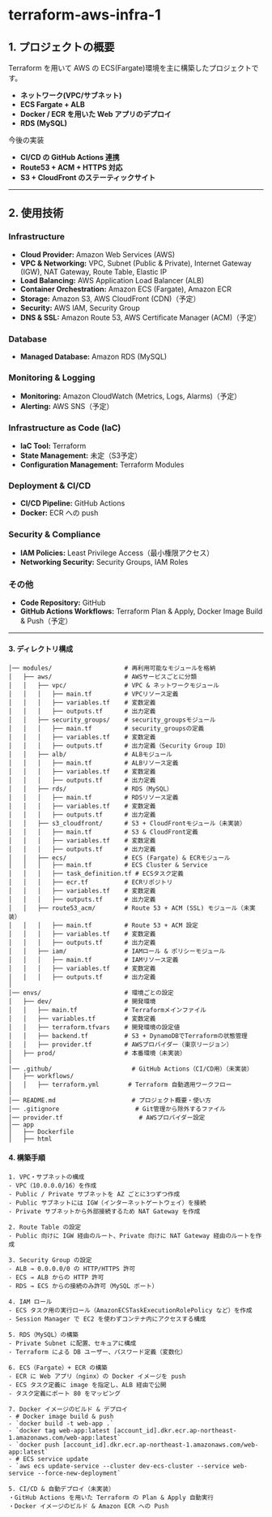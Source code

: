 # terraform-aws-infra-1

## **1. プロジェクトの概要**
Terraform を用いて AWS の ECS(Fargate)環境を主に構築したプロジェクトです。
- **ネットワーク(VPC/サブネット)**
- **ECS Fargate + ALB**
- **Docker / ECR を用いた Web アプリのデプロイ**
- **RDS (MySQL)**

今後の実装
- **CI/CD の GitHub Actions 連携**
- **Route53 + ACM + HTTPS 対応**
- **S3 + CloudFront のステーティックサイト**

---

## **2. 使用技術**

### **Infrastructure**
- **Cloud Provider:** Amazon Web Services (AWS)
- **VPC & Networking:** VPC, Subnet (Public & Private), Internet Gateway (IGW), NAT Gateway, Route Table, Elastic IP
- **Load Balancing:** AWS Application Load Balancer (ALB)
- **Container Orchestration:** Amazon ECS (Fargate), Amazon ECR
- **Storage:** Amazon S3, AWS CloudFront (CDN)（予定）
- **Security:** AWS IAM, Security Group
- **DNS & SSL:** Amazon Route 53, AWS Certificate Manager (ACM)（予定）

### **Database**
- **Managed Database:** Amazon RDS (MySQL)

### **Monitoring & Logging**
- **Monitoring:** Amazon CloudWatch (Metrics, Logs, Alarms)（予定）
- **Alerting:** AWS SNS（予定）

### **Infrastructure as Code (IaC)**
- **IaC Tool:** Terraform
- **State Management:** 未定（S3予定）
- **Configuration Management:** Terraform Modules

### **Deployment & CI/CD**
- **CI/CD Pipeline:** GitHub Actions
- **Docker:** ECR への push

### **Security & Compliance**
- **IAM Policies:** Least Privilege Access（最小権限アクセス）
- **Networking Security:** Security Groups, IAM Roles

### **その他**
- **Code Repository:** GitHub
- **GitHub Actions Workflows:** Terraform Plan & Apply, Docker Image Build & Push（予定）

---

#### 3. ディレクトリ構成
```plaintext
│── modules/                    # 再利用可能なモジュールを格納
│   ├── aws/                    # AWSサービスごとに分類
│   │   ├── vpc/                # VPC & ネットワークモジュール
│   │   │   ├── main.tf         # VPCリソース定義
│   │   │   ├── variables.tf    # 変数定義
│   │   │   ├── outputs.tf      # 出力定義
│   │   ├── security_groups/    # security_groupsモジュール
│   │   │   ├── main.tf         # security_groupsの定義
│   │   │   ├── variables.tf    # 変数定義
│   │   │   ├── outputs.tf      # 出力定義（Security Group ID）
│   │   ├── alb/                # ALBモジュール
│   │   │   ├── main.tf         # ALBリソース定義
│   │   │   ├── variables.tf    # 変数定義
│   │   │   ├── outputs.tf      # 出力定義
│   │   ├── rds/                # RDS（MySQL）
│   │   │   ├── main.tf         # RDSリソース定義
│   │   │   ├── variables.tf    # 変数定義
│   │   │   ├── outputs.tf      # 出力定義
│   │   ├── s3_cloudfront/      # S3 + CloudFrontモジュール（未実装）
│   │   │   ├── main.tf         # S3 & CloudFront定義
│   │   │   ├── variables.tf    # 変数定義
│   │   │   ├── outputs.tf      # 出力定義
│   │   ├── ecs/                # ECS (Fargate) & ECRモジュール
│   │   │   ├── main.tf         # ECS Cluster & Service
│   │   │   ├── task_definition.tf # ECSタスク定義
│   │   │   ├── ecr.tf          # ECRリポジトリ
│   │   │   ├── variables.tf    # 変数定義
│   │   │   ├── outputs.tf      # 出力定義
│   │   ├── route53_acm/        # Route 53 + ACM (SSL) モジュール（未実装）
│   │   │   ├── main.tf         # Route 53 + ACM 設定
│   │   │   ├── variables.tf    # 変数定義
│   │   │   ├── outputs.tf      # 出力定義
│   │   ├── iam/                # IAMロール & ポリシーモジュール
│   │   │   ├── main.tf         # IAMリソース定義
│   │   │   ├── variables.tf    # 変数定義
│   │   │   ├── outputs.tf      # 出力定義
│
│── envs/                       # 環境ごとの設定
│   ├── dev/                    # 開発環境
│   │   ├── main.tf             # Terraformメインファイル
│   │   ├── variables.tf        # 変数定義
│   │   ├── terraform.tfvars    # 開発環境の設定値
│   │   ├── backend.tf          # S3 + DynamoDBでTerraformの状態管理
│   │   ├── provider.tf         # AWSプロバイダー（東京リージョン）
│   ├── prod/                   # 本番環境（未実装）
│
│── .github/                      # GitHub Actions（CI/CD用）（未実装）
│   ├── workflows/
│   │   ├── terraform.yml        # Terraform 自動適用ワークフロー
│
│── README.md                     # プロジェクト概要・使い方
│── .gitignore                     # Git管理から除外するファイル
│── provider.tf                     # AWSプロバイダー設定
│── app
│   ├── Dockerfile
│   ├── html
```

#### 4. 構築手順
```plaintext
1. VPC・サブネットの構成
- VPC（10.0.0.0/16）を作成
- Public / Private サブネットを AZ ごとに3つずつ作成
- Public サブネットには IGW（インターネットゲートウェイ）を接続
- Private サブネットから外部接続するため NAT Gateway を作成

2. Route Table の設定
- Public 向けに IGW 経由のルート、Private 向けに NAT Gateway 経由のルートを作成

3. Security Group の設定
- ALB → 0.0.0.0/0 の HTTP/HTTPS 許可
- ECS → ALB からの HTTP 許可
- RDS → ECS からの接続のみ許可（MySQL ポート）

4. IAM ロール
- ECS タスク用の実行ロール（AmazonECSTaskExecutionRolePolicy など）を作成
- Session Manager で EC2 を使わずコンテナ内にアクセスする構成

5. RDS（MySQL）の構築
- Private Subnet に配置、セキュアに構成
- Terraform による DB ユーザー、パスワード定義（変数化）

6. ECS（Fargate）+ ECR の構築
- ECR に Web アプリ（nginx）の Docker イメージを push
- ECS タスク定義に image を指定し、ALB 経由で公開
- タスク定義にポート 80 をマッピング

7. Docker イメージのビルド & デプロイ
- # Docker image build & push
- `docker build -t web-app .`
- `docker tag web-app:latest [account_id].dkr.ecr.ap-northeast-1.amazonaws.com/web-app:latest`
- `docker push [account_id].dkr.ecr.ap-northeast-1.amazonaws.com/web-app:latest`
- # ECS service update
- `aws ecs update-service --cluster dev-ecs-cluster --service web-service --force-new-deployment`

5. CI/CD & 自動デプロイ（未実装）
・GitHub Actions を用いた Terraform の Plan & Apply 自動実行
・Docker イメージのビルド & Amazon ECR への Push
```

